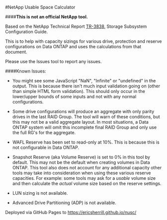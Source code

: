 #NetApp Usable Space Calculator

####**This is not an official NetApp tool.**

Based on the NetApp Technical Report [TR-3838](http://www.netapp.com/us/media/tr-3838.pdf), Storage Subsystem Configuration Guide.

This is to help with capacity sizings for various drive, protection and reserve configurations on Data ONTAP and uses the calculations from that document.

Please use the Issues tool to report any issues.

####Known Issues:
- You might see some JavaScript "NaN", "Infinite" or "undefined" in the output.  This is because there isn't much input validation going on (other than simple HTML form validation).  This should only occur in the lower/upper bounds of some inputs and not with any normal configurations.

- Some drive configurations will produce an aggregate with only parity drives in the last RAID Group.  The tool will warn of these conditions, but this may not be a valid aggregate layout.  In most situations, a Data ONTAP system will omit this incomplete final RAID Group and only use the full RG's for the aggregate.

- WAFL Reserve has been set to read-only at 10%.  This is because this is not configurable in Data ONTAP.

- Snapshot Reserve (aka Volume Reserve) is set to 0% in this tool by default.  This may not be the default when creating volumes in Data ONTAP.  This tool also does not account for any additional capacity other tools may take into consideration when using these various reserve capacities.  For example: some tools may ask for a _usable_ volume size and then calculate the _actual_ volume size based on the reserve settings.

- LUN sizing is not available.

- Advanced Drive Partitioning (ADP) is not available.



Deployed via GitHub Pages to https://ericsherrill.github.io/nusc/
